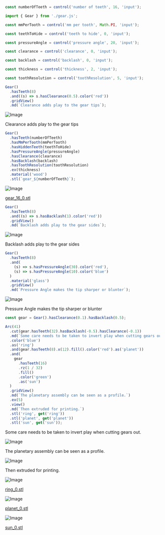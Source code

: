 ```JavaScript
const numberOfTeeth = control('number of teeth', 16, 'input');
```

```JavaScript
import { Gear } from './gear.js';
```

```JavaScript
const mmPerTooth = control('mm per tooth', Math.PI, 'input');
```

```JavaScript
const teethToHide = control('teeth to hide', 0, 'input');
```

```JavaScript
const pressureAngle = control('pressure angle', 20, 'input');
```

```JavaScript
const clearance = control('clearance', 0, 'input');
```

```JavaScript
const backlash = control('backlash', 0, 'input');
```

```JavaScript
const thickness = control('thickness', 2, 'input');
```

```JavaScript
const toothResolution = control('toothResolution', 5, 'input');
```

```JavaScript
Gear()
  .hasTeeth(8)
  .and((s) => s.hasClearance(0.5).color('red'))
  .gridView()
  .md(`Clearance adds play to the gear tips`);
```

![Image](gear.md.0.png)

Clearance adds play to the gear tips

```JavaScript
Gear()
  .hasTeeth(numberOfTeeth)
  .hasMmPerTooth(mmPerTooth)
  .hasHiddenTeeth(teethToHide)
  .hasPressureAngle(pressureAngle)
  .hasClearance(clearance)
  .hasBacklash(backlash)
  .hasToothResolution(toothResolution)
  .ex(thickness)
  .material('wood')
  .stl(`gear_${numberOfTeeth}`);
```

![Image](gear.md.1.png)

[gear_16_0.stl](gear.gear_16_0.stl)

```JavaScript
Gear()
  .hasTeeth(8)
  .and((s) => s.hasBacklash(1).color('red'))
  .gridView()
  .md(`Backlash adds play to the gear sides`);
```

![Image](gear.md.2.png)

Backlash adds play to the gear sides

```JavaScript
Gear()
  .hasTeeth(8)
  .and(
    (s) => s.hasPressureAngle(30).color('red'),
    (s) => s.hasPressureAngle(10).color('blue')
  )
  .material('glass')
  .gridView()
  .md(`Pressure Angle makes the tip sharper or blunter`);
```

![Image](gear.md.3.png)

Pressure Angle makes the tip sharper or blunter

```JavaScript
const gear = Gear().hasClearance(0.1).hasBacklash(0.5);
```

```JavaScript
Arc(41)
  .cut(gear.hasTeeth(32).hasBacklash(-0.5).hasClearance(-0.1))
  .md(`Some care needs to be taken to invert play when cutting gears out.`)
  .color('blue')
  .as('ring')
  .and(gear.hasTeeth(8).x(12).fill().color('red').as('planet'))
  .and(
    gear
      .hasTeeth(16)
      .rz(1 / 32)
      .fill()
      .color('green')
      .as('sun')
  )
  .gridView()
  .md(`The planetary assembly can be seen as a profile.`)
  .ex(5)
  .view()
  .md(`Then extruded for printing.`)
  .stl('ring', get('ring'))
  .stl('planet', get('planet'))
  .stl('sun', get('sun'));
```

Some care needs to be taken to invert play when cutting gears out.

![Image](gear.md.4.png)

The planetary assembly can be seen as a profile.

![Image](gear.md.5.png)

Then extruded for printing.

![Image](gear.md.6.png)

[ring_0.stl](gear.ring_0.stl)

![Image](gear.md.7.png)

[planet_0.stl](gear.planet_0.stl)

![Image](gear.md.8.png)

[sun_0.stl](gear.sun_0.stl)
